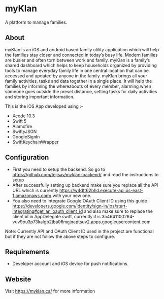 # myKlan

A platform to manage families.

## About

myKlan is an iOS and android based family utility application which will help the families stay closer and connected in today’s busy life. Modern families are busier and often torn between work and family. myKlan is a family’s shared dashboard which helps to keep households organized by providing tools to manage everyday family life in one central location that can be accessed and updated by anyone in the family. myKlan brings all your family activities, tasks and data together in a single place. It will help the families by informing the whereabouts of every member, alarming when someone goes outside the preset distance, setting tasks for daily activities and storing important information.

This is the iOS App developed using :-
- Xcode 10.3
- Swift 5
- Alamofire
- SwiftyJSON
- GoogleSignIn
- SwiftKeychainWrapper

## Configuration

- First you need to setup the backend. So go to https://github.com/tejisav/myklan-backend/ and read the instructions to setup
- After successfully setting up backend make sure you replace all the API URL which is currently https://w4dtt62bhd.execute-api.us-east-1.amazonaws.com/ with your new one.
- You also need to integrate Google OAuth Client ID using this guide https://developers.google.com/identity/sign-in/ios/start-integrating#get_an_oauth_client_id and also make sure to replace the client id in AppDelegate.swift, currently it is 354641100294-vuv9ou3p73kalgb2jba06mgjnaptsuv2.apps.googleusercontent.com

Note: Currently API and OAuth Client ID used in the project are functional but if they are not follow the above steps to configure.

## Requirements
- Developer account and iOS device for push notifications.

## Website
Visit https://myklan.ca/ for more information
